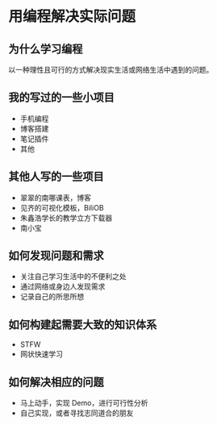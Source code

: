 # 用编程解决实际问题

## 为什么学习编程

以一种理性且可行的方式解决现实生活或网络生活中遇到的问题。

## 我的写过的一些小项目

* 手机编程
* 博客搭建
* 笔记插件
* 其他

## 其他人写的一些项目

* 翠翠的南哪课表，博客
* 见齐的可视化模板，BiliOB
* 朱鑫浩学长的教学立方下载器
* 南小宝

## 如何发现问题和需求

* 关注自己学习生活中的不便利之处
* 通过网络或身边人发现需求
* 记录自己的所思所想

## 如何构建起需要大致的知识体系

* STFW
* 网状快速学习

## 如何解决相应的问题

* 马上动手，实现 Demo，进行可行性分析
* 自己实现，或者寻找志同道合的朋友